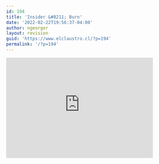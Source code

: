 ```yaml
---
id: 194
title: 'Insider &#8211; Burn'
date: '2022-02-22T19:56:37-04:00'
author: ngeorger
layout: revision
guid: 'https://www.elclaustro.cl/?p=194'
permalink: '/?p=194'
---
```


<iframe seamless="" src="https://bandcamp.com/EmbeddedPlayer/album=3508881153/size=large/bgcol=333333/linkcol=ffffff/artwork=small/transparent=true/" style="border: 0; width: 400px; height: 274px;">[Burn! (EP) by INSIDE-R](https://insidercl.bandcamp.com/album/burn-ep)</iframe>